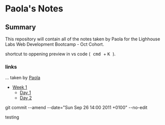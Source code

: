 # Paola's Notes
## Summary
This repository will contain all of the notes taken by Paola for the Lighhouse Labs Web Development Bootcamp - Oct Cohort.

shortcut to oppening preview in vs code
(<kbd> cmd </kbd>  + <kbd> K </kbd>).

### links

... taken by [Paola](https://github.com/papoita)

* [Week 1](/Week_1)
  * [Day 1](/Week_1/Day_1)
  * [Day 2](/Week_1/Day_2)



 git commit --amend --date="Sun Sep 26 14:00 2011 +0100" --no-edit

 testing